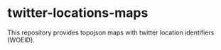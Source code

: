 # twitter-locations-maps
This repository provides topojson maps with twitter location identifiers (WOEID).
